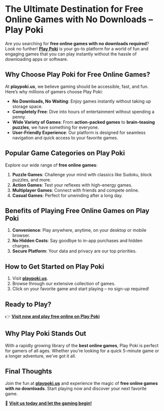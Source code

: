 # The Ultimate Destination for Free Online Games with No Downloads – Play Poki  

Are you searching for **free online games with no downloads required**? Look no further! **[Play Poki](https://playpoki.us)** is your go-to platform for a world of fun and engaging games that you can play instantly without the hassle of downloading apps or software.  

## Why Choose Play Poki for Free Online Games?  
At **playpoki.us**, we believe gaming should be accessible, fast, and fun. Here’s why millions of gamers choose Play Poki:  
- **No Downloads, No Waiting**: Enjoy games instantly without taking up storage space.  
- **Completely Free**: Dive into hours of entertainment without spending a penny.  
- **Wide Variety of Games**: From **action-packed games** to **brain-teasing puzzles**, we have something for everyone.  
- **User-Friendly Experience**: Our platform is designed for seamless navigation and quick access to your favorite games.  

## Popular Game Categories on Play Poki  
Explore our wide range of **free online games**:  
1. **Puzzle Games**: Challenge your mind with classics like Sudoku, block puzzles, and more.  
2. **Action Games**: Test your reflexes with high-energy games.  
3. **Multiplayer Games**: Connect with friends and compete online.  
4. **Casual Games**: Perfect for unwinding after a long day.  

## Benefits of Playing Free Online Games on Play Poki  
1. **Convenience**: Play anywhere, anytime, on your desktop or mobile browser.  
2. **No Hidden Costs**: Say goodbye to in-app purchases and hidden charges.  
3. **Secure Platform**: Your data and privacy are our top priorities.  

## How to Get Started on Play Poki  
1. Visit **[playpoki.us](https://playpoki.us)**.  
2. Browse through our extensive collection of games.  
3. Click on your favorite game and start playing – no sign-up required!  

## Ready to Play?  
👉 **[Visit now and play free online on Play Poki](https://playpoki.us)**  

## Why Play Poki Stands Out  
With a rapidly growing library of the **best online games**, Play Poki is perfect for gamers of all ages. Whether you’re looking for a quick 5-minute game or a longer adventure, we’ve got it all.  

## Final Thoughts  
Join the fun at **[playpoki.us](https://playpoki.us)** and experience the magic of **free online games with no downloads**. Start playing now and discover your next favorite game.  

🚀 **[Visit us today and let the gaming begin!](https://playpoki.us)**  
